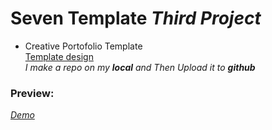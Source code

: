 # Seven Template _Third Project_
* Creative Portofolio Template  
[Template design](https://graphberry-imgs.imgix.net/seven-creative-portofolio-template-94.jpg?auto=compress,format&q=80&w=800)  
_I make a repo on my **local** and Then Upload it to **github**_  

### Preview:  
[_Demo_](https://omar-elmoez.github.io/Seven-Template/)
